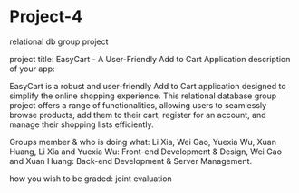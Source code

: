 # Project-4
relational db group project

project title:  EasyCart - A User-Friendly Add to Cart Application
description of your app: 

EasyCart is a robust and user-friendly Add to Cart application designed to simplify the online shopping experience. This relational database group project offers a range of functionalities, allowing users to seamlessly browse products, add them to their cart, register for an account, and manage their shopping lists efficiently.

Groups member & who is doing what: Li Xia, Wei Gao, Yuexia Wu, Xuan Huang, Li Xia and Yuexia Wu: Front-end Development & Design, Wei Gao and Xuan Huang: Back-end Development & Server Management.   

how you wish to be graded: joint evaluation
